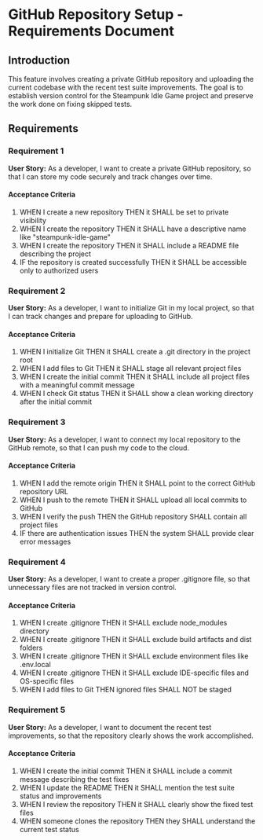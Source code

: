 # GitHub Repository Setup - Requirements Document

## Introduction

This feature involves creating a private GitHub repository and uploading the current codebase with the recent test suite improvements. The goal is to establish version control for the Steampunk Idle Game project and preserve the work done on fixing skipped tests.

## Requirements

### Requirement 1

**User Story:** As a developer, I want to create a private GitHub repository, so that I can store my code securely and track changes over time.

#### Acceptance Criteria

1. WHEN I create a new repository THEN it SHALL be set to private visibility
2. WHEN I create the repository THEN it SHALL have a descriptive name like "steampunk-idle-game"
3. WHEN I create the repository THEN it SHALL include a README file describing the project
4. IF the repository is created successfully THEN it SHALL be accessible only to authorized users

### Requirement 2

**User Story:** As a developer, I want to initialize Git in my local project, so that I can track changes and prepare for uploading to GitHub.

#### Acceptance Criteria

1. WHEN I initialize Git THEN it SHALL create a .git directory in the project root
2. WHEN I add files to Git THEN it SHALL stage all relevant project files
3. WHEN I create the initial commit THEN it SHALL include all project files with a meaningful commit message
4. WHEN I check Git status THEN it SHALL show a clean working directory after the initial commit

### Requirement 3

**User Story:** As a developer, I want to connect my local repository to the GitHub remote, so that I can push my code to the cloud.

#### Acceptance Criteria

1. WHEN I add the remote origin THEN it SHALL point to the correct GitHub repository URL
2. WHEN I push to the remote THEN it SHALL upload all local commits to GitHub
3. WHEN I verify the push THEN the GitHub repository SHALL contain all project files
4. IF there are authentication issues THEN the system SHALL provide clear error messages

### Requirement 4

**User Story:** As a developer, I want to create a proper .gitignore file, so that unnecessary files are not tracked in version control.

#### Acceptance Criteria

1. WHEN I create .gitignore THEN it SHALL exclude node_modules directory
2. WHEN I create .gitignore THEN it SHALL exclude build artifacts and dist folders
3. WHEN I create .gitignore THEN it SHALL exclude environment files like .env.local
4. WHEN I create .gitignore THEN it SHALL exclude IDE-specific files and OS-specific files
5. WHEN I add files to Git THEN ignored files SHALL NOT be staged

### Requirement 5

**User Story:** As a developer, I want to document the recent test improvements, so that the repository clearly shows the work accomplished.

#### Acceptance Criteria

1. WHEN I create the initial commit THEN it SHALL include a commit message describing the test fixes
2. WHEN I update the README THEN it SHALL mention the test suite status and improvements
3. WHEN I review the repository THEN it SHALL clearly show the fixed test files
4. WHEN someone clones the repository THEN they SHALL understand the current test status